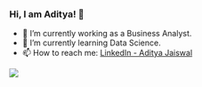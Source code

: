 ### Hi, I am Aditya! 👋

- 🔭 I’m currently working as a Business Analyst.
- 🌱 I’m currently learning Data Science.
- 📫 How to reach me: [LinkedIn - Aditya Jaiswal](https://www.linkedin.com/in/aditya-jaiswal-ba1ba1a0/)


<img src = "https://github-readme-stats.vercel.app/api?username=adi-jaiswal&&show_icons=true&title_color=ffffff&icon_color=bb2acf&text_color=daf7dc&bg_color=191919">
